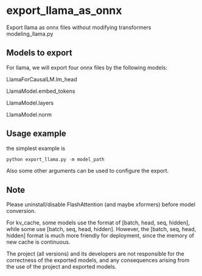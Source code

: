 # export_llama_as_onnx
Export llama as onnx files without modifying transformers modeling_llama.py

## Models to export

For llama, we will export four onnx files by the following models:

LlamaForCausalLM.lm_head

LlamaModel.embed_tokens

LlamaModel.layers

LlamaModel.norm



## Usage example

the simplest example is

```python
python export_llama.py -m model_path
```

Also some other arguments can be used to configure the export.



## Note

Please uninstall/disable FlashAttention (and maybe xformers) before model conversion.

For kv_cache, some models use the format of [batch, head, seq, hidden], while some use [batch, seq, head, hidden]. However, the [batch, seq, head, hidden] format is much more friendly for deployment, since the memory of new cache is continuous.

The project (all versions) and its developers are not responsible for the correctness of the exported models, and any consequences arising from the use of the project and exported models.


